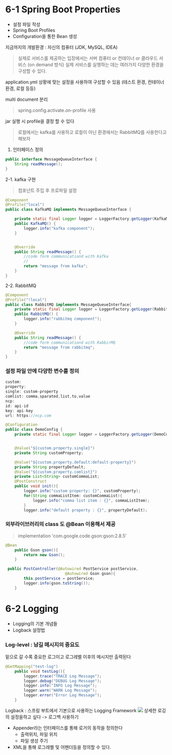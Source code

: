 # 6-1 Spring Boot Properties
- 설정 파일 작성
- Spring Boot Profiles
- Configuration을 통한 Bean 생성

지금까지의 개발환경 : 자신의 컴퓨터 (JDK, MySQL, IDEA)

>실제로 서비스를 제공하는 입장에서는 
서버 컴퓨터 or 컨테이너 or 클라우드 서비스 (on demand 방식)
실제 서비스를 실행하는 데는 여러가지 다양한 환경을 구성할 수 있다.

application.yml 
상황에 맞는 설정을 사용하여 구성할 수 있음 (테스트 환경, 컨테이너환경, 로컬 등등)

multi document 분리 
>spring.config.activate.on-profile 사용

jar 실행 시 profile을 결정 할 수 있다
> 로컬에서는 kafka를 사용하고 로컬이 아닌 환경에서는 RabbitMQ를 사용한다고 해보자 
1. 인터페이스 정의
~~~java
public interface MessageQueueInterface {
    String readMessage();
}
~~~
2-1. kafka 구현
> 컴포넌트 주입 후 프로파일 설정
~~~java
@Component
@Profile("local")
public class KafkaMQ implements MessageQueueInterface {

    private static final Logger logger = LoggerFactory.getLogger(KafkaMQ.class);
    public KafkaMQ() {
        logger.info("kafka component");
    }


    @Override
    public String readMessage() {
        //code form communicationd with Kafka
        //
        return "message from kafka";
    }
}

~~~
2-2. RabbitMQ 
~~~java
@Component
@Profile("!local")
public class RabbitMQ implements MessageQueueInterface{
    private static final Logger logger = LoggerFactory.getLogger(RabbitMQ.class);
    public RabbitMQ() {
        logger.info("rabbitmq component");
    }

    @Override
    public String readMessage() {
        //code form communicationd with RabbirMQ
        return "message from rabbitmq";
    }
}

~~~

### 설정 파일 안에 다양한 변수를 정의 

~~~java
custom:
property:
single: custom-property
comlist: comma,sparated,list,to,value
ncp:
id: api-id
key: api-key
url: https://ncp.com
~~~

~~~java
@Configuration
public class DemoConfig {
    private static final Logger logger = LoggerFactory.getLogger(DemoConfig.class);


    @Value("${custom.property.single}")
    private String customProperty;

    @Value("${custom.property.default:default-property}")
    private String propertyDefault;
    @Value("${custom.property.comlist}")
    private List<String> customCommaList;
    @PostConstruct
    public void init(){
        logger.info("custom property: {}", customProperty);
        for(String commaListItem: customCommaList){
            logger.info("comma list item : {}", commaListItem);
        }
        logger.info("default property : {}", propertyDefault);
~~~

### 외부라이브러리의 class 도 @Bean 이용해서 제공 
> implementation 'com.google.code.gson:gson:2.8.5'
~~~java
@Bean
    public Gson gson(){
        return new Gson();
    }
~~~

~~~ java
 public PostController(@Autowired PostService postService,
                          @Autowired Gson gson){
        this.postService = postService;
        logger.info(gson.toString());
    }

~~~

# 6-2 Logging

- Logging의 기본 개념들
- Logback 설정법

### Log-level : 남길 메시지의 중요도  
밑으로 갈 수록 중요한 로그이고 로그레벨 이후의 메시지만 출력된다 
~~~ java
@GetMapping("test-log")
    public void testLog(){
        logger.trace("TRACE Log Message");
        logger.debug("DEBUG Log Message");
        logger.info("INFO Log Message");
        logger.warn("WARN Log Message");
        logger.error("Error Log Message");
    }

~~~
Logback : 스프링 부트에서 기본으로 사용하는 Logging Framework
![](https://images.velog.io/images/jinii/post/e9e0259c-6850-4352-bd15-ad92c6191750/%E1%84%89%E1%85%B3%E1%84%8F%E1%85%B3%E1%84%85%E1%85%B5%E1%86%AB%E1%84%89%E1%85%A3%E1%86%BA%202022-03-08%20%E1%84%8B%E1%85%A9%E1%84%92%E1%85%AE%204.10.10.png)
상세한 로깅의 설정을하고 싶다 -> 로그백 사용하기 
- Appender라는 인터페이스를 통해 로거의 동작을 정의한다 
    - 출력위치, 파일 위치
    - 파일 생성 주기
- XML을 통해 로그레벨 및 어펜더등을 정의할 수 있다. 